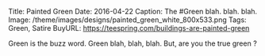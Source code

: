 Title: Painted Green
Date: 2016-04-22
Caption: The #Green blah. blah. blah.
Image: /theme/images/designs/painted_green_white_800x533.png
Tags: Green, Satire
BuyURL: https://teespring.com/buildings-are-painted-green

Green is the buzz word. Green blah, blah, blah. But, are you the true green ?
